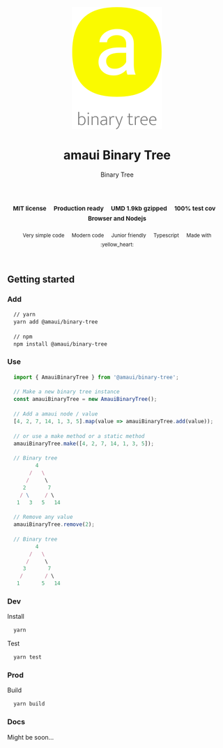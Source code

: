 
</br >
</br >

<p align='center'>
  <a target='_blank' rel='noopener noreferrer' href='#'>
    <img src='utils/images/logo.svg' alt='amaui logo' />
  </a>
</p>

<h1 align='center'>amaui Binary Tree</h1>

<p align='center'>
  Binary Tree
</p>

<br />

<h3 align='center'>
  <sub>MIT license&nbsp;&nbsp;&nbsp;&nbsp;</sub>
  <sub>Production ready&nbsp;&nbsp;&nbsp;&nbsp;</sub>
  <sub>UMD 1.9kb gzipped&nbsp;&nbsp;&nbsp;&nbsp;</sub>
  <sub>100% test cov&nbsp;&nbsp;&nbsp;&nbsp;</sub>
  <sub>Browser and Nodejs</sub>
</h3>

<p align='center'>
    <sub>Very simple code&nbsp;&nbsp;&nbsp;&nbsp;</sub>
    <sub>Modern code&nbsp;&nbsp;&nbsp;&nbsp;</sub>
    <sub>Junior friendly&nbsp;&nbsp;&nbsp;&nbsp;</sub>
    <sub>Typescript&nbsp;&nbsp;&nbsp;&nbsp;</sub>
    <sub>Made with :yellow_heart:</sub>
</p>

<br />

## Getting started

### Add

```sh
  // yarn
  yarn add @amaui/binary-tree

  // npm
  npm install @amaui/binary-tree
```

### Use

```javascript
  import { AmauiBinaryTree } from '@amaui/binary-tree';

  // Make a new binary tree instance
  const amauiBinaryTree = new AmauiBinaryTree();

  // Add a amaui node / value
  [4, 2, 7, 14, 1, 3, 5].map(value => amauiBinaryTree.add(value));

  // or use a make method or a static method
  amauiBinaryTree.make([4, 2, 7, 14, 1, 3, 5]);

  // Binary tree
         4
       /   \
      /     \
     2       7
    / \     / \
   1   3   5   14

  // Remove any value
  amauiBinaryTree.remove(2);

  // Binary tree
         4
       /   \
      /     \
     3       7
    /       / \
   1       5   14
```

### Dev

Install

```sh
  yarn
```

Test

```sh
  yarn test
```

### Prod

Build

```sh
  yarn build
```

### Docs

Might be soon...
